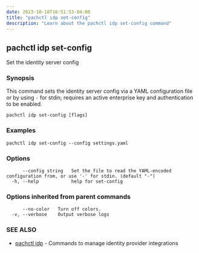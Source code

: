 ```yaml
---
date: 2023-10-18T16:51:53-04:00
title: "pachctl idp set-config"
description: "Learn about the pachctl idp set-config command"
---
```


## pachctl idp set-config

Set the identity server config

### Synopsis

This command sets the identity server config via a YAML configuration file or by using `-` for stdin; requires an active enterprise key and authentication to be enabled.

```
pachctl idp set-config [flags]
```

### Examples

```
pachctl idp set-config --config settings.yaml
```

### Options

```
      --config string   Set the file to read the YAML-encoded configuration from, or use '-' for stdin. (default "-")
  -h, --help            help for set-config
```

### Options inherited from parent commands

```
      --no-color   Turn off colors.
  -v, --verbose    Output verbose logs
```

### SEE ALSO

* [pachctl idp](../pachctl_idp)	 - Commands to manage identity provider integrations

